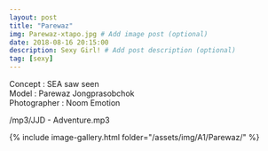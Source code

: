 ```yaml
---
layout: post
title: "Parewaz"
img: Parewaz-xtapo.jpg # Add image post (optional)
date: 2018-08-16 20:15:00
description: Sexy Girl! # Add post description (optional)
tag: [sexy]
---
```

Concept : SEA saw seen  
Model : Parewaz Jongprasobchok  
Photographer : Noom Emotion                     

/mp3/JJD - Adventure.mp3

{% include image-gallery.html folder="/assets/img/A1/Parewaz/" %}
